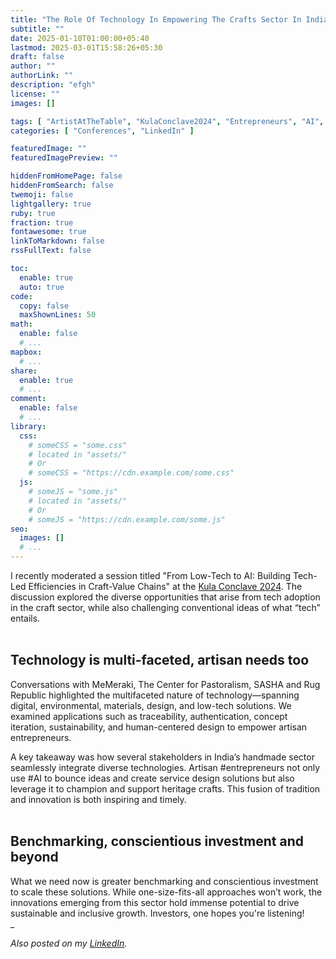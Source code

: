 ```yaml
---
title: "The Role Of Technology In Empowering The Crafts Sector In India: Some Learnings"
subtitle: ""
date: 2025-01-10T01:00:00+05:40
lastmod: 2025-03-01T15:58:26+05:30
draft: false
author: ""
authorLink: ""
description: "efgh"
license: ""
images: []

tags: [ "ArtistAtTheTable", "KulaConclave2024", "Entrepreneurs", "AI", "2024" ]
categories: [ "Conferences", "LinkedIn" ]

featuredImage: ""
featuredImagePreview: ""

hiddenFromHomePage: false
hiddenFromSearch: false
twemoji: false
lightgallery: true
ruby: true
fraction: true
fontawesome: true
linkToMarkdown: false
rssFullText: false

toc:
  enable: true
  auto: true
code:
  copy: false
  maxShownLines: 50
math:
  enable: false
  # ...
mapbox:
  # ...
share:
  enable: true
  # ...
comment:
  enable: false
  # ...
library:
  css:
    # someCSS = "some.css"
    # located in "assets/"
    # Or
    # someCSS = "https://cdn.example.com/some.css"
  js:
    # someJS = "some.js"
    # located in "assets/"
    # Or
    # someJS = "https://cdn.example.com/some.js"
seo:
  images: []
  # ...
---
```

I recently moderated a session titled "From Low-Tech to AI: Building Tech-Led Efficiencies in Craft-Value Chains" at the [Kula Conclave 2024](https://www.kulaconclave.com/kula-2024-highlights). The discussion explored the diverse opportunities that arise from tech adoption in the craft sector, while also challenging conventional ideas of what “tech” entails.<br /> 
<br />

## Technology is multi-faceted, artisan needs too
Conversations with MeMeraki, The Center for Pastoralism, SASHA and Rug Republic highlighted the multifaceted nature of technology—spanning digital, environmental, materials, design, and low-tech solutions. We examined applications such as traceability, authentication, concept iteration, sustainability, and human-centered design to empower artisan entrepreneurs.<br /> 

A key takeaway was how several stakeholders in India’s handmade sector seamlessly integrate diverse technologies. Artisan #entrepreneurs not only use #AI to bounce ideas and create service design solutions but also leverage it to champion and support heritage crafts. This fusion of tradition and innovation is both inspiring and timely.<br /> 
<br />

## Benchmarking, conscientious investment and beyond
What we need now is greater benchmarking and conscientious investment to scale these solutions. While one-size-fits-all approaches won’t work, the innovations emerging from this sector hold immense potential to drive sustainable and inclusive growth. Investors, one hopes you're listening!<br /> 
_

_Also posted on my [LinkedIn](https://www.linkedin.com/posts/anandana-kapur-13b83a6_kulaconclave2024-entrepreneurs-ai-activity-7270432423979462657-bmla)._
